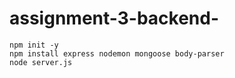 # assignment-3-backend-


```
npm init -y
npm install express nodemon mongoose body-parser
node server.js
```
